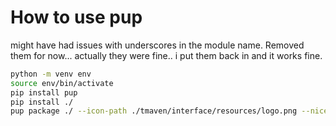 # How to use pup

might have had issues with underscores in the module name. Removed them for now...
actually they were fine.. i put them back in and it works fine.

``` bash
python -m venv env
source env/bin/activate
pip install pup
pip install ./
pup package ./ --icon-path ./tmaven/interface/resources/logo.png --nice-name tMAVEN --license-path ./LICENSE   
```
